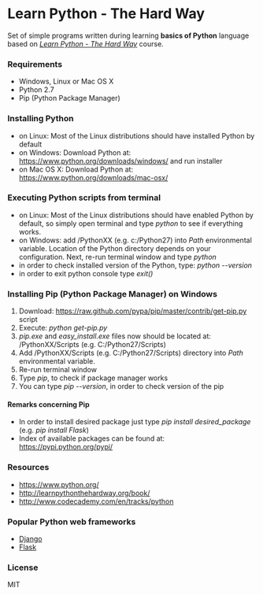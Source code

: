Learn Python - The Hard Way
=========================
Set of simple programs written during learning **basics of Python** language based on *[Learn Python - The Hard Way](http://learnpythonthehardway.org/book/)* course.
### Requirements
* Windows, Linux or Mac OS X
* Python 2.7
* Pip (Python Package Manager)

### Installing Python
* on Linux: Most of the Linux distributions should have installed Python by default
* on Windows: Download Python at: https://www.python.org/downloads/windows/ and run installer
* on Mac OS X: Download Python at: https://www.python.org/downloads/mac-osx/

### Executing Python scripts from terminal
* on Linux: Most of the Linux distributions should have enabled Python by default, so simply open terminal and type *python* to see if everything works.
* on Windows: add /PythonXX (e.g. c:/Python27) into *Path* environmental variable. Location of the Python directory depends on your configuration. Next, re-run terminal window and type *python*
* in order to check installed version of the Python, type: *python --version*
* in order to exit python console type *exit()*

### Installing Pip (Python Package Manager) on Windows
1. Download: https://raw.github.com/pypa/pip/master/contrib/get-pip.py script
2. Execute: *python get-pip.py*
3. *pip.exe* and *easy_install.exe* files now should be located at: /PythonXX/Scripts (e.g. C:/Python27/Scripts)
4. Add /PythonXX/Scripts (e.g. C:/Python27/Scripts) directory into *Path* environmental variable.
5. Re-run terminal window
6. Type *pip*, to check if package manager works
7. You can type *pip --version*, in order to check version of the pip

#### Remarks concerning Pip
* In order to install desired package just type *pip install desired_package* (e.g. *pip install Flask*)
* Index of available packages can be found at: https://pypi.python.org/pypi/

### Resources
* https://www.python.org/
* http://learnpythonthehardway.org/book/
* http://www.codecademy.com/en/tracks/python

### Popular Python web frameworks
* [Django](https://www.djangoproject.com/)
* [Flask](http://flask.pocoo.org/)

### License
MIT
